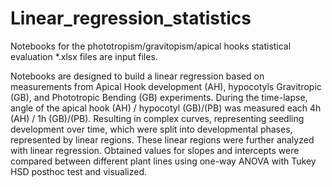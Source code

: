 # Linear_regression_statistics
 Notebooks for the phototropism/gravitopism/apical hooks statistical evaluation
*.xlsx files are input files. 

Notebooks are designed to build a linear regression based on measurements from Apical Hook development (AH), hypocotyls Gravitropic (GB), and Phototropic Bending (GB) experiments.
During the time-lapse, angle of the apical hook (AH) / hypocotyl (GB)/(PB) was measured each 4h (AH) / 1h (GB)/(PB). Resulting in complex curves, representing seedling development over time, which were split into developmental phases, represented by linear regions. These linear regions were further analyzed with linear regression.
Obtained values for slopes and intercepts were compared between different plant lines using one-way ANOVA with Tukey HSD posthoc test and visualized. 
